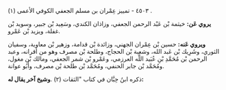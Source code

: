 ٤٥٠٣ - تمييز عِمْران بن مسلم الجعفي الكوفي الأعمى (١) .

**يروي عَن:** خيثمة بْن عَبْد الرحمن الجعفي، وزاذان الكندي، وسَعِيد بْن جبير، وسويد بْن غفلة، ويزيد بْن عَمْرو.

**ويروي عَنه:** حسين بْن عِمْران الجهني، وزائدة بْن قدامة، وزهير بْن معاوية، وسفيان الثوري، وشَرِيك بْن عَبد الله، وشعبة بْن الحجاج، وطلحة بْن مصرف وهو من أقرانه، وعبد الرحمن بْن مُحَمَّدِ بْنِ عُبَيد اللَّه العرزمي، وعَمْرو بْن شمر الجعفي، ومالك بْن مغول، ومُحَمَّد بْن جابر الحنفي، ومُحَمَّد بْن طلحة بْن مصرف، وأَبُو عوانة.

ذكره ابنُ حِبَّان في كتاب "الثقات (٢) .**وشيخ آخر يقال له:**
